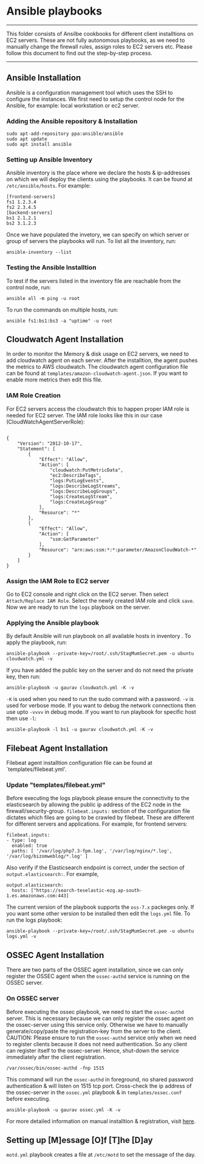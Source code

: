 # Ansible playbooks

---

This folder consists of Ansilbe cookbooks for different client
installtions on EC2 servers. These are not fully autonomous playbooks,
as we need to manually change the firewall rules, assign roles to EC2
servers etc. Please follow this document to find out the step-by-step
process.

---

## Ansible Installation

Ansible is a configuration management tool which uses the SSH to
configure the instances. We first need to setup the control node for the
Ansible, for example: local workstation or ec2 server. 

### Adding the Ansible repository & Installation
```
sudo apt-add-repository ppa:ansible/ansible
sudo apt update
sudo apt install ansible
```

### Setting up Ansible Inventory
Ansible inventory is the place where we declare the hosts & ip-addresses
on which we will deploy the clients using the playbooks. It can be found
at `/etc/ansible/hosts`. For example:
```
[frontend-servers]
fs1 1.2.3.4
fs2 2.3.4.5
[backend-servers]
bs1 2.1.2.1
bs2 3.1.2.3
```
Once we have populated the invetory, we can specify on which server or
group of servers the playbooks will run. To list all the inventory, run:
```
ansible-inventory --list
```

### Testing the Ansible Installtion
To test if the servers listed in the inventory file are reachable from
the control node, run:
```
ansible all -m ping -u root
```
To run the commands on multiple hosts, run:
```
ansible fs1:bs1:bs3 -a "uptime" -u root
```

## Cloudwatch Agent Installation
In order to monitor the Memory & disk usage on EC2 servers, we need to
add cloudwatch agent on each server. After the installtion, the agent
pushes the metrics to AWS cloudwatch. The cloudwatch agent configuration
file can be found at `templates/amazon-cloudwatch-agent.json`. If you
want to enable more metrics then edit this file.

### IAM Role Creation
For EC2 servers access the cloudwatch this to happen proper IAM role
is needed for EC2 server. The IAM role looks like this in our case 
(CloudWatchAgentServerRole):
```

{
    "Version": "2012-10-17",
    "Statement": [
        {
            "Effect": "Allow",
            "Action": [
                "cloudwatch:PutMetricData",
                "ec2:DescribeTags",
                "logs:PutLogEvents",
                "logs:DescribeLogStreams",
                "logs:DescribeLogGroups",
                "logs:CreateLogStream",
                "logs:CreateLogGroup"
            ],
            "Resource": "*"
        },
        {
            "Effect": "Allow",
            "Action": [
                "ssm:GetParameter"
            ],
            "Resource": "arn:aws:ssm:*:*:parameter/AmazonCloudWatch-*"
        }
    ]
}
```

### Assign the IAM Role to EC2 server
Go to EC2 console and right click on the EC2 server. Then select
`Attach/Replace IAM Role`. Select the newly created IAM role and click
`save`. Now we are ready to run the `logs` playbook on the server.

### Applying the Ansible playbook
By default Ansible will run playbook on all available hosts in inventory
. To apply the playbook, run:
```
ansible-playbook --private-key=/root/.ssh/StagMumSecret.pem -u ubuntu
cloudwatch.yml -v
```
If you have added the public key on the server and do not need the
private key, then run:
```
ansible-playbook -u gaurav cloudwatch.yml -K -v
```
`-K` is used when you need to run the sudo command with a password. `-v`
is used for verbose mode. If you want to debug the network connections
then use upto `-vvvv` in debug mode.
If you want to run playbook for specific host then use `-l`:
```
ansible-playbook -l bs1 -u gaurav cloudwatch.yml -K -v
```

## Filebeat Agent Installation
Filebeat agent installtion configuration file can be found at
`templates/filebeat.yml'.

### Update "templates/filebeat.yml"
Before executing the logs playbook please ensure the connectivity to the
elasticsearch by allowing the public ip address of the EC2 node in the
firewall/security-group. `filebeat.inputs:` section of the configuration
file dictates which files are going to be crawled by filebeat. These are
different for different servers and applications. For example, for 
frontend servers:
```
filebeat.inputs:
- type: log
  enabled: true
  paths: [ '/var/log/php7.3-fpm.log', '/var/log/nginx/*.log', '/var/log/bizomweblog/*.log' ]
```
Also verify if the Elasticsearch endpoint is correct, under the section
of `output.elasticsearch:`. For example,
```
output.elasticsearch:
  hosts: ["https://search-teselastic-ezg.ap-south-1.es.amazonaws.com:443]
```
The current version of the playbook supports the `oss-7.x` packeges
only. If you want some other version to be installed then edit the
`logs.yml` file.
To run the logs playbook:
```
ansible-playbook --private-key=/root/.ssh/StagMumSecret.pem -u ubuntu logs.yml -v
```

## OSSEC Agent Installation
There are two parts of the OSSEC agent installation, since we can only
register the OSSEC agent when the `ossec-authd` service is running on
the OSSEC server.

### On OSSEC server
Before executing the ossec playbook, we need to start the `ossec-authd`
server. This is necessary because we can only register the ossec agent
on the ossec-server using this service only. Otherwise we have to
manually generate/copy/paste the registration-key from the server to the
client.
CAUTION: Please ensure to run the `ossec-authd` service only when we
need to register clients because it does not need authentication. So any
client can register itself to the ossec-server. Hence, shut-down the
service immediately after the client registration.
```
/var/ossec/bin/ossec-authd -fnp 1515
```
This command will run the `ossec-authd` in foreground, no shared
password authentication & will listen on 1515 tcp port.
Cross-check the ip address of the ossec-server in the `ossec.yml`
playbook & in `templates/ossec.conf` before executing.
```
ansible-playbook -u gaurav ossec.yml -K -v
```
For more detailed information on manual installtion & registration, 
visit
[here](https://bitbucket.org/bizom/scripts/raw/9ad05f06be230b4cb0bb9b5d49a98225115b64b7/docs/ossec).

## Setting up [M]essage [O]f [T]he [D]ay
`motd.yml` playbook creates a file at `/etc/motd` to set the message of
the day.
